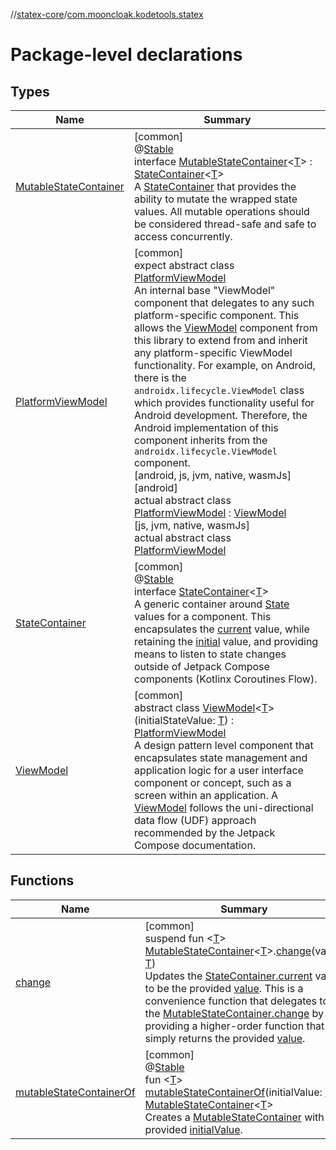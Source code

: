 //[statex-core](../../index.md)/[com.mooncloak.kodetools.statex](index.md)

# Package-level declarations

## Types

| Name | Summary |
|---|---|
| [MutableStateContainer](-mutable-state-container/index.md) | [common]<br>@[Stable](https://developer.android.com/reference/kotlin/androidx/compose/runtime/Stable.html)<br>interface [MutableStateContainer](-mutable-state-container/index.md)&lt;[T](-mutable-state-container/index.md)&gt; : [StateContainer](-state-container/index.md)&lt;[T](-mutable-state-container/index.md)&gt; <br>A [StateContainer](-state-container/index.md) that provides the ability to mutate the wrapped state values. All mutable operations should be considered thread-safe and safe to access concurrently. |
| [PlatformViewModel](-platform-view-model/index.md) | [common]<br>expect abstract class [PlatformViewModel](-platform-view-model/index.md)<br>An internal base &quot;ViewModel&quot; component that delegates to any such platform-specific component. This allows the [ViewModel](-view-model/index.md) component from this library to extend from and inherit any platform-specific ViewModel functionality. For example, on Android, there is the `androidx.lifecycle.ViewModel` class which provides functionality useful for Android development. Therefore, the Android implementation of this component inherits from the `androidx.lifecycle.ViewModel` component.<br>[android, js, jvm, native, wasmJs]<br>[android]<br>actual abstract class [PlatformViewModel](-platform-view-model/index.md) : [ViewModel](https://developer.android.com/reference/kotlin/androidx/lifecycle/ViewModel.html)<br>[js, jvm, native, wasmJs]<br>actual abstract class [PlatformViewModel](-platform-view-model/index.md) |
| [StateContainer](-state-container/index.md) | [common]<br>@[Stable](https://developer.android.com/reference/kotlin/androidx/compose/runtime/Stable.html)<br>interface [StateContainer](-state-container/index.md)&lt;[T](-state-container/index.md)&gt;<br>A generic container around [State](https://developer.android.com/reference/kotlin/androidx/compose/runtime/State.html) values for a component. This encapsulates the [current](https://developer.android.com/reference/kotlin/androidx/compose/runtime/State.html) value, while retaining the [initial](https://developer.android.com/reference/kotlin/androidx/compose/runtime/State.html) value, and providing means to listen to state changes outside of Jetpack Compose components (Kotlinx Coroutines Flow). |
| [ViewModel](-view-model/index.md) | [common]<br>abstract class [ViewModel](-view-model/index.md)&lt;[T](-view-model/index.md)&gt;(initialStateValue: [T](-view-model/index.md)) : [PlatformViewModel](-platform-view-model/index.md)<br>A design pattern level component that encapsulates state management and application logic for a user interface component or concept, such as a screen within an application. A [ViewModel](-view-model/index.md) follows the uni-directional data flow (UDF) approach recommended by the Jetpack Compose documentation. |

## Functions

| Name | Summary |
|---|---|
| [change](change.md) | [common]<br>suspend fun &lt;[T](change.md)&gt; [MutableStateContainer](-mutable-state-container/index.md)&lt;[T](change.md)&gt;.[change](change.md)(value: [T](change.md))<br>Updates the [StateContainer.current](-state-container/current.md) value to be the provided [value](change.md). This is a convenience function that delegates to the [MutableStateContainer.change](-mutable-state-container/change.md) by providing a higher-order function that simply returns the provided [value](change.md). |
| [mutableStateContainerOf](mutable-state-container-of.md) | [common]<br>@[Stable](https://developer.android.com/reference/kotlin/androidx/compose/runtime/Stable.html)<br>fun &lt;[T](mutable-state-container-of.md)&gt; [mutableStateContainerOf](mutable-state-container-of.md)(initialValue: [T](mutable-state-container-of.md)): [MutableStateContainer](-mutable-state-container/index.md)&lt;[T](mutable-state-container-of.md)&gt;<br>Creates a [MutableStateContainer](-mutable-state-container/index.md) with the provided [initialValue](mutable-state-container-of.md). |

